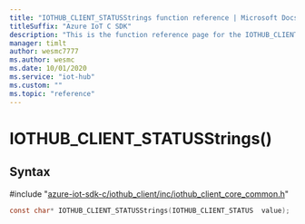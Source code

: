 ```yaml
---                             
title: "IOTHUB_CLIENT_STATUSStrings function reference | Microsoft Docs" 
titleSuffix: "Azure IoT C SDK"            
description: "This is the function reference page for the IOTHUB_CLIENT_STATUSStrings() function in the Azure IoT C SDK. This SDK is used with Azure IoT Hub and Azure IoT Hub Device Provisioning Service"            
manager: timlt                 
author: wesmc7777              
ms.author: wesmc               
ms.date: 10/01/2020                    
ms.service: "iot-hub"             
ms.custom: ""                
ms.topic: "reference"        
---                            
```


# IOTHUB_CLIENT_STATUSStrings()

## Syntax

\#include "[azure-iot-sdk-c/iothub_client/inc/iothub_client_core_common.h](../iothub-client-core-common-h.md)"  
```C
const char* IOTHUB_CLIENT_STATUSStrings(IOTHUB_CLIENT_STATUS  value);
```

